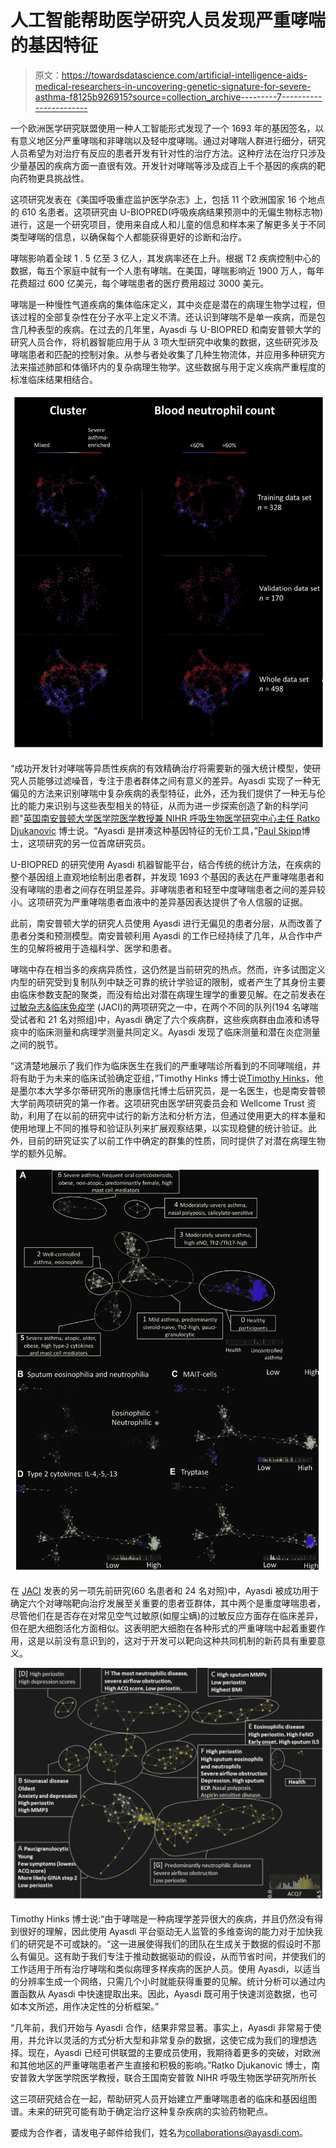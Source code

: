 # 人工智能帮助医学研究人员发现严重哮喘的基因特征

> 原文：<https://towardsdatascience.com/artificial-intelligence-aids-medical-researchers-in-uncovering-genetic-signature-for-severe-asthma-f8125b926915?source=collection_archive---------7----------------------->

一个欧洲医学研究联盟使用一种人工智能形式发现了一个 1693 年的基因签名，以有意义地区分严重哮喘和非哮喘以及轻中度哮喘。通过对哮喘人群进行细分，研究人员希望为对治疗有反应的患者开发有针对性的治疗方法。这种疗法在治疗只涉及少量基因的疾病方面一直很有效。开发针对哮喘等涉及成百上千个基因的疾病的靶向药物更具挑战性。

这项研究发表在《美国呼吸重症监护医学杂志》上，包括 11 个欧洲国家 16 个地点的 610 名患者。这项研究由 U-BIOPRED(呼吸疾病结果预测中的无偏生物标志物)进行，这是一个研究项目，使用来自成人和儿童的信息和样本来了解更多关于不同类型哮喘的信息，以确保每个人都能获得更好的诊断和治疗。

哮喘影响着全球 1 . 5 亿至 3 亿人，其发病率还在上升。根据 T2 疾病控制中心的数据，每五个家庭中就有一个人患有哮喘。在美国，哮喘影响近 1900 万人，每年花费超过 600 亿美元，每个哮喘患者的医疗费用超过 3000 美元。

哮喘是一种慢性气道疾病的集体临床定义，其中炎症是潜在的病理生物学过程，但该过程的全部复杂性在分子水平上定义不清。还认识到哮喘不是单一疾病，而是包含几种表型的疾病。在过去的几年里，Ayasdi 与 U-BIOPRED 和南安普顿大学的研究人员合作，将机器智能应用于从 3 项大型研究中收集的数据，这些研究涉及哮喘患者和匹配的控制对象。从参与者处收集了几种生物流体，并应用多种研究方法来描述肺部和体循环内的复杂病理生物学。这些数据与用于定义疾病严重程度的标准临床结果相结合。

![](img/69caa0bd401e095bed7e8a8a406e4608.png)

“成功开发针对哮喘等异质性疾病的有效精确治疗将需要新的强大统计模型，使研究人员能够过滤噪音，专注于患者群体之间有意义的差异。Ayasdi 实现了一种无偏见的方法来识别哮喘中复杂疾病的表型特征，此外，还为我们提供了一种无与伦比的能力来识别与这些表型相关的特征，从而为进一步探索创造了新的科学问题"[英国南安普顿大学医学院医学教授兼 NIHR 呼吸生物医学研究中心主任 Ratko Djukanovic](http://www.southampton.ac.uk/medicine/about/staff/rd1.page) 博士说。“Ayasdi 是拼凑这种基因特征的无价工具，”[Paul Skipp](http://www.southampton.ac.uk/biosci/about/staff/pjss.page)博士，这项研究的另一位首席研究员。

U-BIOPRED 的研究使用 Ayasdi 机器智能平台，结合传统的统计方法，在疾病的整个基因组上直观地绘制出患者群，并发现 1693 个基因的表达在严重哮喘患者和没有哮喘的患者之间存在明显差异。非哮喘患者和轻至中度哮喘患者之间的差异较小。这项研究为严重哮喘患者血液中的差异基因表达提供了令人信服的证据。

此前，南安普顿大学的研究人员使用 Ayasdi 进行无偏见的患者分层，从而改善了患者分类和预测模型。南安普顿利用 Ayasdi 的工作已经持续了几年，从合作中产生的见解将被用于造福科学、医学和患者。

哮喘中存在相当多的疾病异质性，这仍然是当前研究的热点。然而，许多试图定义内型的研究受到复制队列中缺乏可靠的统计学验证的限制，或者产生了其身份主要由临床参数支配的聚类，而没有给出对潜在病理生理学的重要见解。在之前发表在[过敏杂志&临床免疫学](http://www.jacionline.org/article/S0091-6749%2815%2903117-6/pdf) (JACI)的两项研究之一中，在两个不同的队列(194 名哮喘受试者和 21 名对照组)中，Ayasdi 确定了六个疾病群，这些疾病群由血液和诱导痰中的临床测量和病理学测量共同定义。Ayasdi 发现了临床测量和潜在炎症测量之间的脱节。

“这清楚地展示了我们作为临床医生在我们的严重哮喘诊所看到的不同哮喘组，并将有助于为未来的临床试验确定亚组，”Timothy Hinks 博士说[Timothy Hinks](http://www.southampton.ac.uk/medicine/about/staff/th1c06.page)，他是墨尔本大学多尔蒂研究所的惠康信托博士后研究员，是一名医生，也是南安普顿大学前两项研究的第一作者。这项研究由医学研究委员会和 Wellcome Trust 资助，利用了在以前的研究中试行的新方法和分析方法，但通过使用更大的样本量和使用地理上不同的推导和验证队列来扩展观察结果，以实现稳健的统计验证。此外，目前的研究证实了以前工作中确定的群集的性质，同时提供了对潜在病理生物学的额外见解。

![](img/f0c1f2e229c41675ac5c75e742d9182a.png)

在 [JACI](http://www.jacionline.org/article/S0091-6749%2815%2900104-9/pdf) 发表的另一项先前研究(60 名患者和 24 名对照)中，Ayasdi 被成功用于确定六个对哮喘靶向治疗发展至关重要的患者亚群体，其中两个是重度哮喘患者，尽管他们在是否存在对常见空气过敏原(如屋尘螨)的过敏反应方面存在临床差异，但在肥大细胞活化方面相似。这表明肥大细胞在各种形式的严重哮喘中起着重要作用，这是以前没有意识到的，这对于开发可以靶向这种共同机制的新药具有重要意义。

![](img/4c87e4ba0c696ed8657adfac53b578b3.png)

Timothy Hinks 博士说:“由于哮喘是一种病理学差异很大的疾病，并且仍然没有得到很好的理解，因此使用 Ayasdi 平台驱动无人监管的多维查询的能力对于加快我们的研究是不可或缺的。“这一进展使得我们的团队在生成关于数据的假设时不那么有偏见。这有助于我们专注于推动数据驱动的假设，从而节省时间，并使我们的工作适用于所有治疗哮喘和类似病理多样疾病的医护人员。使用 Ayasdi，以适当的分辨率生成一个网络，只需几个小时就能获得重要的见解。统计分析可以通过内置函数从 Ayasdi 中快速提取出来。因此，Ayasdi 既可用于快速浏览数据，也可如本文所述，用作决定性的分析框架。”

“几年前，我们开始与 Ayasdi 合作，结果非常显著。事实上，Ayasdi 非常易于使用，并允许以灵活的方式分析大型和非常复杂的数据，这使它成为我们的理想选择。现在，Ayasdi 已经可供联盟的主要成员使用，我期待着更多的突破，对欧洲和其他地区的严重哮喘患者产生直接和积极的影响。”Ratko Djukanovic 博士，南安普敦大学医学院医学教授，联合王国南安普敦 NIHR 呼吸生物医学研究所所长

这三项研究结合在一起，帮助研究人员开始建立严重哮喘患者的临床和基因组图谱。未来的研究可能有助于确定治疗这种复杂疾病的实验药物靶点。

要成为合作者，请发电子邮件给我们，姓名为[collaborations@ayasdi.com](mailto:collaborations@aysadi.com)。